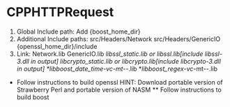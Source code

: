 # CPPHTTPRequest

1. Global Include path:
   Add {boost_home_dir}
2. Additional Include paths:
   src/Headers/Network
   src/Headers/GenericIO
   {openssl_home_dir}/include
3. Link:
   Network.lib
   GenericIO.lib
   *libssl_static.lib or libssl.lib[include libssl-3.dll in output]
   *libcrypto_static.lib or libcrypto.lib[include libcrypto-3.dll in output]
   **libboost_date_time-vc*-mt-*-*.lib
   **libboost_regex-vc*-mt-*-*.lib

*  Follow instructions to build openssl
   HINT: Download portable version of Strawberry Perl and portable version of NASM
** Follow instructions to build boost
